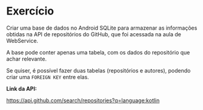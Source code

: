 # Exercício

Criar uma base de dados no Android SQLite para armazenar as informações obtidas na API de repositórios do GitHub, que foi acessada na aula de WebService.

A base pode conter apenas uma tabela, com os dados do repositório que achar relevante.

Se quiser, é possível fazer duas tabelas (repositórios e autores), podendo criar uma `FOREIGN KEY` entre elas.

**Link da API:**

https://api.github.com/search/repositories?q=language:kotlin